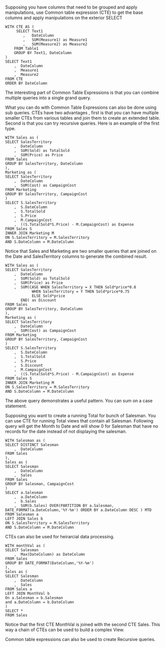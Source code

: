 Supposing you have columns that need to be grouped and apply manipulations, use Common table expression (CTE) to get the base columns and apply manipulations on the exterior SELECT 

```
WITH CTE AS ( 
     SELECT Text1
        ,   DateColumn
        ,   SUM(Measure1) as Measure1
        ,   SUM(Measure2) as Measure2
    FROM Table1
    GROUP BY Text1, DateColumn
)
SELECT Text1
    ,  DateColumn
    ,  Measure1
    ,  Measure2
FROM CTE 
ORDER BY DateColumn
```
The interesting part of Common Table Expressions is that you can combine multiple queries into a single grand query.

What you can do with Common Table Expressions can also be done using sub queries. CTEs have two advantages , first is that you can have multiple smaller CTEs from various tables and join them to create an extended table. Second is that you can try recursive queries. Here is an example of the first type.

```
WITH Sales as ( 
SELECT SalesTerritory
    ,  DateColumn
    ,  SUM(Sold) as TotalSold
    ,  SUM(Price) as Price 
FROM Sales 
GROUP BY SalesTerritory, DateColumn
),
Marketing as (
SELECT SalesTerritory
    ,  DateColumn
    ,  SUM(Cost) as CampaignCost
FROM Marketing
GROUP BY SalesTerritory, CampaignCost
)
SELECT S.SalesTerritory
    ,  S.DateColumn
    ,  S.TotalSold
    ,  S.Price
    ,  M.CampaignCost
    ,  ((S.TotalSold*S.Price) - M.CampaignCost) as Expense
FROM Sales S 
INNER JOIN Marketing M 
ON S.SalesTerritory = M.SalesTerritory
AND S.DateColumn = M.DateColumn
```

Notice that Sales and Marketing are two smaller queries that are joined on the Date and SalesTerritory columns to generate the combined result.

```
WITH Sales as ( 
SELECT SalesTerritory
    ,  DateColumn
    ,  SUM(Sold) as TotalSold
    ,  SUM(Price) as Price 
    ,  SUM(CASE WHEN SalesTerritory = X THEN Sold*price*0.8
            WHEN SalesTerritory = Y THEN Sold*price*0.75
            ELSE Sold*price
       END) as Discount
FROM Sales 
GROUP BY SalesTerritory, DateColumn
),
Marketing as (
SELECT SalesTerritory
    ,  DateColumn
    ,  SUM(Cost) as CampaignCost
FROM Marketing
GROUP BY SalesTerritory, CampaignCost
)
SELECT S.SalesTerritory
    ,  S.DateColumn
    ,  S.TotalSold
    ,  S.Price
    ,  S.Discount
    ,  M.CampaignCost
    ,  ((S.TotalSold*S.Price) - M.CampaignCost) as Expense
FROM Sales S 
INNER JOIN Marketing M 
ON S.SalesTerritory = M.SalesTerritory
AND S.DateColumn = M.DateColumn
```
The above query demonstrates a useful pattern. You can sum on a case statement. 

Supposing you want to create a running Total for bunch of Salesman. You can use CTE for running Total views that contain all Salesman. Following query will get the Month to Date and will show 0 for Salesman that have no records for the date instead of not displaying the salesman.

```
WITH Salesman as ( 
SELECT DISTINCT Salesman
    ,  DateColumn
FROM Sales 
),
Sales as (
SELECT Salesman
    ,  DateColumn
    ,  Sales
FROM Sales
GROUP BY Salesman, CampaignCost
)
SELECT a.Salesman
    ,  a.DateColumn
    ,  b.Sales
    ,  SUM(b.Sales) OVER(PARTITION BY a.Salesman, DATE_FORMAT(a.DateColumn,'%Y-%m') ORDER BY a.DateColumn DESC ) MTD
FROM Salesman a 
LEFT JOIN Sales b 
ON S.SalesTerritory = M.SalesTerritory
AND S.DateColumn = M.DateColumn
```

CTEs can also be used for heirarcial data processing.
```
WITH monthVal as ( 
SELECT Salesman
    ,  Max(DateColumn) as DateColumn
FROM Sales
GROUP BY DATE_FORMAT(DateColumn,'%Y-%m') 
),
Sales as (
SELECT Salesman
    ,  DateColumn
    ,  Sales
FROM Sales a
LEFT JOIN MonthVal b
On a.Salesman = b.Salesman
and a.DateColumn = b.DateColumn 
)
SELECT *
FROM Sales
```
Notice that the first CTE MonthVal is joined with the second CTE Sales. This way a chain of CTEs can be used to build a complex View. 

Common table expressions can also be used to create Recursive queries.
